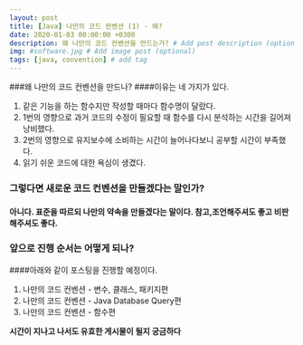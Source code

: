 ```yaml
---
layout: post
title: [Java] 나만의 코드 컨벤션 (1) - 왜?
date: 2020-01-03 00:00:00 +0300
description: 왜 나만의 코드 컨벤션을 만드는가? # Add post description (optional)
img: #software.jpg # Add image post (optional)
tags: [java, convention] # add tag
---
```


> 
###왜 나만의 코드 컨벤션을 만드나?
####이유는 네 가지가 있다.
1. 같은 기능을 하는 함수지만 작성할 때마다 함수명이 달랐다.
2. 1번의 영향으로 과거 코드의 수정이 필요할 때 함수를 다시 분석하는 시간을 길어져 낭비했다.
3. 2번의 영향으로 유지보수에 소비하는 시간이 늘어나다보니 공부할 시간이 부족했다. 
4. 읽기 쉬운 코드에 대한 욕심이 생겼다.
> 
### 그렇다면 새로운 코드 컨벤션을 만들겠다는 말인가? 
#### 아니다. 표준을 따르되 나만의 약속을 만들겠다는 말이다. 참고,조언해주셔도 좋고 비판해주셔도 좋다.
> 

### 앞으로 진행 순서는 어떻게 되나?
####아래와 같이 포스팅을 진행할 예정이다.
1. 나만의 코드 컨벤션 - 변수, 클래스, 패키지편
2. 나만의 코드 컨벤션 - Java Database Query편
3. 나만의 코드 컨벤션 - 함수편

**시간이 지나고 나서도 유효한 게시물이 될지 궁금하다**